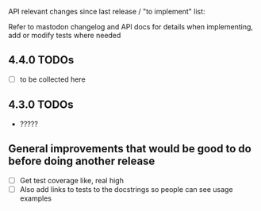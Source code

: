 API relevant changes since last release / "to implement" list:

Refer to mastodon changelog and API docs for details when implementing, add or modify tests where needed

4.4.0 TODOs
-----------
* [ ] to be collected here

4.3.0 TODOs
-----------
* ?????

General improvements that would be good to do before doing another release
--------------------------------------------------------------------------
* [ ] Get test coverage like, real high
* [ ] Also add links to tests to the docstrings so people can see usage examples